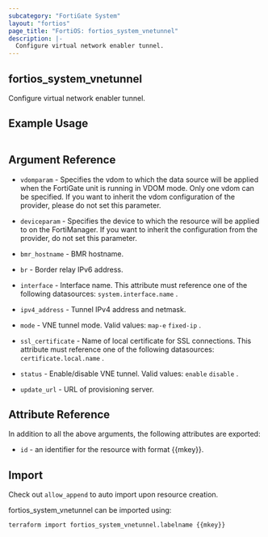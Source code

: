 ```yaml
---
subcategory: "FortiGate System"
layout: "fortios"
page_title: "FortiOS: fortios_system_vnetunnel"
description: |-
  Configure virtual network enabler tunnel.
---
```


## fortios_system_vnetunnel
Configure virtual network enabler tunnel.

## Example Usage

```hcl

```

## Argument Reference
* `vdomparam` - Specifies the vdom to which the data source will be applied when the FortiGate unit is running in VDOM mode. Only one vdom can be specified. If you want to inherit the vdom configuration of the provider, please do not set this parameter.
* `deviceparam` - Specifies the device to which the resource will be applied to on the FortiManager. If you want to inherit the configuration from the provider, do not set this parameter.

* `bmr_hostname` - BMR hostname.
* `br` - Border relay IPv6 address.
* `interface` - Interface name. This attribute must reference one of the following datasources: `system.interface.name` .
* `ipv4_address` - Tunnel IPv4 address and netmask.
* `mode` - VNE tunnel mode. Valid values: `map-e` `fixed-ip` .
* `ssl_certificate` - Name of local certificate for SSL connections. This attribute must reference one of the following datasources: `certificate.local.name` .
* `status` - Enable/disable VNE tunnel. Valid values: `enable` `disable` .
* `update_url` - URL of provisioning server.

## Attribute Reference

In addition to all the above arguments, the following attributes are exported:
* `id` - an identifier for the resource with format {{mkey}}.

## Import

Check out `allow_append` to auto import upon resource creation.

fortios_system_vnetunnel can be imported using:
```sh
terraform import fortios_system_vnetunnel.labelname {{mkey}}
```
